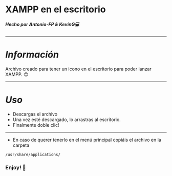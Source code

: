 # **XAMPP en el escritorio**
##### Hecho por Antonio-FP & KevinG:computer:


---
# *Información*
Archivo creado para tener un icono en el escritorio para poder lanzar XAMPP. :blush:

---
# *Uso*

+ Descargas el archivo
+ Una vez esté descargado, lo arrastras al escritorio.
+ Finalmente doble clic!

---
+ En caso de querer tenerlo en el menú principal copiáis el archivo en la carpeta
```
/usr/share/applications/
```

### Enjoy! :confetti_ball:
